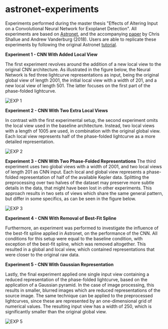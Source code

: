 ﻿# astronet-experiments
Experiments performed during the master thesis "Effects of Altering Input on a Convolutional Neural Network for Exoplanet Detection". All experiments are based on [Astronet](https://github.com/tensorflow/models/tree/master/research/astronet), and the accompanying [paper](http://iopscience.iop.org/article/10.3847/1538-3881/aa9e09/meta) by Chris Shallue and Andrew Vanderburg (2018). Users are able to replicate these experiments by following the original Astronet [tutorial](https://github.com/tensorflow/models/blob/master/research/astronet/astronet/README.md).

**Experiment 1 - **CNN With Added Local View****

The first experiment revolves around the addition of a new local view to the original CNN architecture. As illustrated in the figure below, the Neural Network is fed three lightcurve representations as input, being the original global view of length 2001, the initial local view with a width of 201, and a new local view of length 501. The latter focuses on the first part of the phase-folded lightcurve.

![EXP 1](https://i.postimg.cc/fTwR9FsR/newsit.jpg)

**Experiment 2 - ****CNN With Two Extra Local Views******

In contrast with the first experimental setup, the second experiment omits the local view used in the baseline architecture. Instead, two local views with a length of 1005 are used, in combination with the original global view. Each local view represents half of the phase-folded lightcurve as a more detailed representation.

![EXP 2](https://i.postimg.cc/SsrwFgvg/EXP2.png)

**Experiment 3 - ****CNN With Two Phase-Folded Representations******
The third experiment uses two global views with a width of 2001, and two local views of length 201 as CNN input. Each local and global view represents a phase-folded representation of half of the available Kepler data. Splitting the preprocessing over two halves of the dataset may preserve more subtle details in the data, that might have been lost in other experiments. This approach results in two sets of views which share the same general pattern, but differ in some specifics, as can be seen in the figure below.

![EXP 3](https://i.postimg.cc/MGYsvvmT/EXP3.png)

**Experiment 4 - ******CNN With Removal of Best-Fit Spline********

Furthermore, an experiment was performed to investigate the influence of the best-fit spline applied in Astronet, on the performance of the CNN. All conditions for this setup were equal to the baseline condition, with exception of the best-fit spline, which was removed altogether. This resulted in a global and local view, which contained representations that were closer to the original raw data.

**Experiment 5 - ********CNN With Gaussian Representation**********

Lastly, the final experiment applied one single input view containing a reduced representation of the phase-folded lightcurve, based on the application of a Gaussian pyramid. In the case of image processing, this results in smaller, blurred images which are reduced representations of the source image. The same technique can be applied to the preprocessed lightcurves, since these are represented by an one-dimensional grid of numerical values. The resulting input view has a width of 250, which is significantly smaller than the original global view.

![EXP 5](https://i.postimg.cc/XJmD0tgc/pasted-image-0.png)
